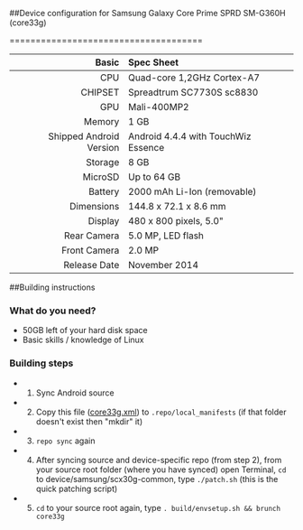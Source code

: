 ##Device configuration for Samsung Galaxy Core Prime SPRD SM-G360H (core33g)

=====================================

Basic   | Spec Sheet
-------:|:-------------------------
CPU     | Quad-core 1,2GHz Cortex-A7
CHIPSET | Spreadtrum SC7730S sc8830
GPU     | Mali-400MP2
Memory  | 1 GB
Shipped Android Version | Android 4.4.4 with TouchWiz Essence
Storage | 8 GB
MicroSD | Up to 64 GB
Battery | 2000 mAh Li-Ion (removable)
Dimensions | 144.8 x 72.1 x 8.6 mm
Display | 480 x 800 pixels, 5.0"
Rear Camera  | 5.0 MP, LED flash
Front Camera | 2.0 MP
Release Date | November 2014

##Building instructions

### What do you need?
* 50GB left of your hard disk space
* Basic skills / knowledge of Linux

### Building steps
* 1. Sync Android source
* 2. Copy this file ([core33g.xml](https://github.com/koquantam/android_local_manifests/blob/cm-14.1-core33g/core33g.xml)) to `.repo/local_manifests` (if that folder doesn't exist then "mkdir" it)
* 3. `repo sync` again
* 4. After syncing source and device-specific repo (from step 2), from your source root folder (where you have synced) open Terminal, `cd` to device/samsung/scx30g-common, type `./patch.sh` (this is the quick patching script)
* 5. `cd` to your source root again, type `. build/envsetup.sh && brunch core33g`
